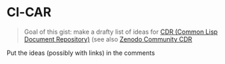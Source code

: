 # Cl-CAR

> Goal of this gist: make a drafty list of ideas for [CDR (Common Lisp Document Repository)](https://cdr.common-lisp.dev/) (see also [Zenodo Community CDR](https://zenodo.org/communities/cdr/)

Put the ideas (possibly with links) in the comments

